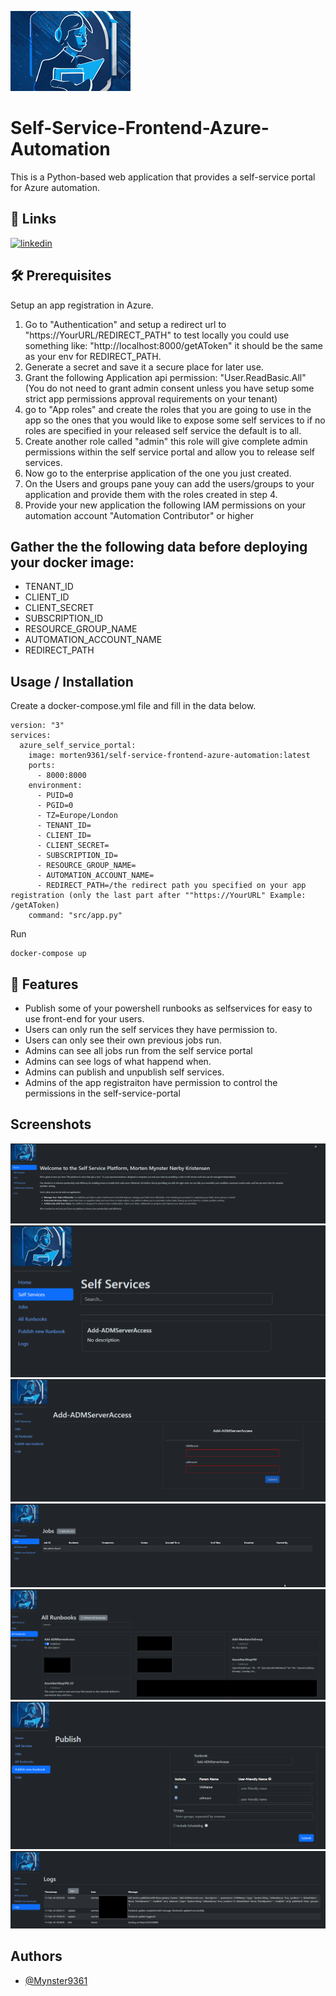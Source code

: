 ![Logo](https://github.com/Mynster9361/Self-Service-Frontend-Azure-Automation/blob/main/images/banner-192.png?raw=true)
# Self-Service-Frontend-Azure-Automation
This is a Python-based web application that provides a self-service portal for Azure automation.

## 🔗 Links
[![linkedin](https://img.shields.io/badge/-LinkedIn-black.svg?style=for-the-badge&logo=linkedin&colorB=555)](https://www.linkedin.com/in/mortenmynster/)

## 🛠️ Prerequisites

Setup an app registration in Azure.
1. Go to "Authentication" and setup a redirect url to "https://YourURL/REDIRECT_PATH" to test locally you could use something like:
    "http://localhost:8000/getAToken" it should be the same as your env for REDIRECT_PATH.
2. Generate a secret and save it a secure place for later use.
3. Grant the following Application api permission: "User.ReadBasic.All" (You do not need to grant admin consent unless you have setup some strict app permissions approval requirements on your tenant)
4.  go to "App roles" and create the roles that you are going to use in the app so the ones that you would like to expose some self services to if no roles are specified in your released self service the default is to all.
5. Create another role called "admin" this role will give complete admin permissions within the self service portal and allow you to release self services.
6. Now go to the enterprise application of the one you just created.
7. On the Users and groups pane youy can add the users/groups to your application and provide them with the roles created in step 4.
8. Provide your new application the following IAM permissions on your automation account "Automation Contributor" or higher

## Gather the the following data before deploying your docker image:
- TENANT_ID
- CLIENT_ID
- CLIENT_SECRET
- SUBSCRIPTION_ID
- RESOURCE_GROUP_NAME
- AUTOMATION_ACCOUNT_NAME
- REDIRECT_PATH

## Usage / Installation
Create a docker-compose.yml file and fill in the data below.
````
version: "3"
services:
  azure_self_service_portal:
    image: morten9361/self-service-frontend-azure-automation:latest
    ports:
      - 8000:8000
    environment:
      - PUID=0
      - PGID=0
      - TZ=Europe/London
      - TENANT_ID=
      - CLIENT_ID=
      - CLIENT_SECRET=
      - SUBSCRIPTION_ID=
      - RESOURCE_GROUP_NAME=
      - AUTOMATION_ACCOUNT_NAME=
      - REDIRECT_PATH=/the redirect path you specified on your app registration (only the last part after ""https://YourURL" Example: /getAToken)
    command: "src/app.py"
````

Run 
````
docker-compose up
````

## 🚀 Features

- Publish some of your powershell runbooks as selfservices for easy to use front-end for your users.
- Users can only run the self services they have permission to.
- Users can only see their own previous jobs run.
- Admins can see all jobs run from the self service portal
- Admins can see logs of what happend when.
- Admins can publish and unpublish self services.
- Admins of the app registraiton have permission to control the permissions in the self-service-portal


## Screenshots

![front-page](https://github.com/Mynster9361/Self-Service-Frontend-Azure-Automation/blob/main/images/front-page.png?raw=true)
![self-service-overview](https://github.com/Mynster9361/Self-Service-Frontend-Azure-Automation/blob/main/images/self-service-overview.png?raw=true)
![self-service](https://github.com/Mynster9361/Self-Service-Frontend-Azure-Automation/blob/main/images/self-service.png?raw=true)
![jobs](https://github.com/Mynster9361/Self-Service-Frontend-Azure-Automation/blob/main/images/jobs.png?raw=true)
![All-Runbooks](https://github.com/Mynster9361/Self-Service-Frontend-Azure-Automation/blob/main/images/All-Runbooks.png?raw=true)
![publish-runbook](https://github.com/Mynster9361/Self-Service-Frontend-Azure-Automation/blob/main/images/publish-runbook.png?raw=true)
![Logs](https://github.com/Mynster9361/Self-Service-Frontend-Azure-Automation/blob/main/images/Logs.png?raw=true)

## Authors

- [@Mynster9361](https://github.com/Mynster9361)

